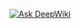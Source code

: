 [![Ask DeepWiki](https://deepwiki.com/badge.svg)](https://deepwiki.com/liberticl/ciudadespendientes-v2)